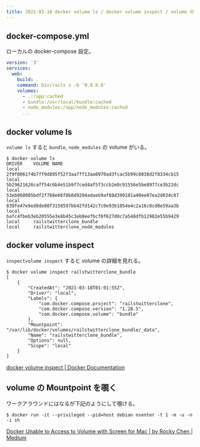 ```yaml
---
title: 2021-03-18 docker volume ls / docker volume inspect / volume の Mountpoint を覗く
---
```


## docker-compose.yml

ローカルの docker-compose 設定。

```yml
version: '3'
services:
  web:
    build: .
    command: bin/rails s -b '0.0.0.0'
    volumes:
      - .:/app:cached
      - bundle:/usr/local/bundle:cached
      - node_modules:/app/node_modules:cached
      ...
```

## docker volume ls

`volume ls` すると `bundle`, `node_modules` の volume がいる。

```console
$ docker volume ls
DRIVER    VOLUME NAME
local     2f9f0061f4b7ff9d895f52f3aa7ff13aa0970ad3fcac5b99c8038d2f8334cb15
local     5b29621626caff54c6b4e51b9f7ced4af5f3ccb2e0c91556e5be8977ce3b22dc
local     53eb068085bdf2f768e66f8b8d9204adaeb9af88d399181a40ee07ea2d034c87
local     839fe47e9ed8de08f3158597bb42fd142c7c0e93b1054e4c2a16c8cd8e59aa3b
local     bafc4fbeb3eb20555e3e8b45c3eb0eefbcf0f627d0c7a548dfb12982e55b9429
local     railstwitterclone_bundle
local     railstwitterclone_node_modules
```

## docker volume inspect

`inspectvolume inspect` すると volume の詳細を見れる。

```console
$ docker volume inspect railstwitterclone_bundle
[
    {
        "CreatedAt": "2021-03-18T01:01:55Z",
        "Driver": "local",
        "Labels": {
            "com.docker.compose.project": "railstwitterclone",
            "com.docker.compose.version": "1.28.5",
            "com.docker.compose.volume": "bundle"
        },
        "Mountpoint": "/var/lib/docker/volumes/railstwitterclone_bundle/_data",
        "Name": "railstwitterclone_bundle",
        "Options": null,
        "Scope": "local"
    }
]
```

[docker volume inspect \| Docker Documentation](https://docs.docker.com/engine/reference/commandline/volume_inspect/)

## volume の Mountpoint を覗く

ワークアラウンドにはなるが下記のようにして覗ける。

```console
$ docker run -it --privileged --pid=host debian nsenter -t 1 -m -u -n -i sh
```

[Docker Unable to Access to Volume with Screen for Mac \| by Rocky Chen \| Medium](https://rocky-chen.medium.com/docker-unable-to-access-to-volume-with-screen-for-mac-9d016f5420e6)
